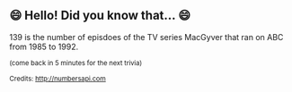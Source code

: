 ## 😄 Hello! Did you know that... 😄
139 is the number of episdoes of the TV series MacGyver that ran on ABC from 1985 to 1992.

<sup>(come back in 5 minutes for the next trivia)</sup>


<sup>Credits: http://numbersapi.com</sup>
